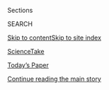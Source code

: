 <div id="app">

<div>

<div class="NYTAppHideMasthead css-zz1s19 e1suatyy0">

<div class="section css-ui9rw0 e1suatyy2">

<div class="css-11hrj97 er09x8g0">

<div class="css-6n7j50">

</div>

<span class="css-1dv1kvn">Sections</span>

<div class="css-10488qs">

<span class="css-1dv1kvn">SEARCH</span>

</div>

[Skip to content](#site-content)[Skip to site
index](#site-index)

</div>

<div id="masthead-section-label" class="css-1fnb9ct eaxe0e00">

[ScienceTake](https://www.nytimes.com/column/sciencetake)

</div>

<div class="css-10698na e1huz5gh0">

</div>

</div>

<div id="masthead-bar-one" class="section hasLinks css-15hmgas e1csuq9d3">

<div class="css-uqyvli e1csuq9d0">

</div>

<div class="css-1uqjmks e1csuq9d1">

</div>

<div class="css-9e9ivx">

[](https://myaccount.nytimes.com/auth/login?response_type=cookie&client_id=vi)

</div>

<div class="css-1bvtpon e1csuq9d2">

[Today’s Paper](https://www.nytimes.com/section/todayspaper)

</div>

</div>

</div>

</div>

<div data-aria-hidden="false">

<div id="site-content" data-role="main">

<div id="top-wrapper" class="css-15p45cc eaca97t0" type="top">

<div id="top-slug" class="css-19x0jxb eaca97t1" hidden="">

Advertisement

</div>

[Continue reading the main
story](#after-top)

<div class="ad top-wrapper" style="text-align:center;height:100%;display:block;min-height:90px">

<div id="top" class="place-ad" data-position="top" data-size-key="top">

</div>

</div>

<div id="after-top">

</div>

</div>

<div id="collection-sciencetake" class="section css-15h4p1b e9abtgs0">

<div class="css-1j21atc e1svk9qx1">

<div class="css-fmiefx e1svk9qx2">

<div class="css-1hk7r2m eu54l5x0">

<div id="sponsor-wrapper" class="css-7a1pgi eaca97t0" type="sponsor" hidden="">

<div id="sponsor-slug" class="css-1l4mleb eaca97t1" hidden="">

Supported by

</div>

[Continue reading the main
story](#after-sponsor)

<div id="sponsor" class="ad sponsor-wrapper" style="text-align:left;height:100%;display:block">

</div>

<div id="after-sponsor">

</div>

</div>

</div>

### <span class="css-hue6tr ezz4tcd1">[Science](/section/science)</span>

</div>

<div class="css-nfcc9b e1svk9qx3">

<div class="css-zpl4ow e1svk9qx7">

![avatar](https://static01.nyt.com/images/2018/02/16/multimedia/author-james-gorman/author-james-gorman-thumbLarge.jpg)

</div>

<div class="css-vl9dhg e1svk9qx5">

<div class="css-1nrhkj6 e1svk9qx6">

# ScienceTake

<div class="follow-button-placeholder" data-collection-id="">

</div>

</div>

## <span>ScienceTake combines cutting-edge research from the world of science with stunning footage of the natural world in action.</span> <span class="css-dd5dyy">More**</span>

</div>

</div>

## <span>ScienceTake combines cutting-edge research from the world of science with stunning footage of the natural world in action.</span> <span class="css-dd5dyy">More**</span>

</div>

<div class="css-1ywsdp4">

James Gorman is a science writer at large for The New York Times and the
host and writer of the regular video
series [“ScienceTake.”](https://www.nytimes.com/video/sciencetake)
He has been at the Times since 1993, as an editor on The New York Times
Magazine, deputy science editor, editor of a personal technology
section, outdoors columnist, science columnist and editor of Science
Times.

Over the course of his career at the Times and elsewhere, Mr. Gorman has
written about  everything from the invention of flea collars to the
nature of consciousness. Most recently he has covered neuroscience and
the lives of animals in and out of scientific research.

Before joining The Times, Mr. Gorman wrote books on penguins, dinosaurs,
the Southern Ocean and hypochondria. His most recent book is “How to
Build a Dinosaur,” 2009, written with the paleontologist Jack Horner.

He also writes humor, which he has contributed to The New Yorker, The
Atlantic, the New York Times Magazine and other publications.

He has taught science writing at New York University, Fordham University
and online in Stanford University’s Continuing Studies program. In the
fall of 2011, he was the McGraw Visiting Professor of Writing at
Princeton University.

Mr. Gorman graduated from Princeton in 1971 with a bachelor's degree in
English literature.

</div>

<div class="css-1rclpnj ekkqrpp0">

</div>

<div class="css-185go5a e1o5byef0">

<div class="css-15cbhtu">

  - [Latest](#stream-panel)
  - <span class="css-6n7j50">Search</span>
    <div class="control">
    <div class="label-container css-1dv1kvn">
    Search
    </div>
    <div class="css-wm4t3d">
    **<span id="clear-search-input" class="css-1dv1kvn">Clear this text
    input</span>
    </div>
    </div>
    <span class="css-1iovbfw"></span>

<div id="stream-panel" class="section css-8msx5b e1jz0cab1">

<div class="css-13mho3u">

1.  
    
    <div class="css-1cp3ece">
    
    <div class="css-1l4spti">
    
    [](/2019/03/26/science/water-droplets-dance.html)
    
    <div class="css-79elbk">
    
    ![](https://static01.nyt.com/images/2019/03/27/autossell/27a3_videorail/droplet_image_final-thumbWide.jpg?quality=75&auto=webp&disable=upscale)
    
    </div>
    
    ## This Water Drop, It’s the Greatest Dancer
    
    You've probably never seen water do this.
    
    <div class="css-1nqbnmb ea5icrr0">
    
    By <span class="css-1n7hynb">Nicholas St.
    Fleur</span>
    
    </div>
    
    </div>
    
    <div class="css-1lc2l26 e1xfvim33">
    
    </div>
    
    </div>

2.  
    
    <div class="css-1cp3ece">
    
    <div class="css-1l4spti">
    
    [](/2019/03/05/science/microwave-grapes-plasma.html)
    
    <div class="css-79elbk">
    
    ![](https://static01.nyt.com/images/2019/03/06/autossell/GrapeBeadPlasma-3/GrapeBeadPlasma-3-thumbWide.jpg?quality=75&auto=webp&disable=upscale)
    
    </div>
    
    ## When Plasma Becomes Another Fruit of the Vine
    
    A parlor trick with grapes leads to new findings about water and
    microwaves.
    
    <div class="css-1nqbnmb ea5icrr0">
    
    By <span class="css-1n7hynb">James
    Gorman</span>
    
    </div>
    
    </div>
    
    <div class="css-1lc2l26 e1xfvim33">
    
    </div>
    
    </div>

3.  
    
    <div class="css-1cp3ece">
    
    <div class="css-1l4spti">
    
    [](/2019/02/19/science/spittlebugs-bubble-home.html)
    
    <div class="css-79elbk">
    
    ![](https://static01.nyt.com/images/2019/02/19/autossell/adult-5-025/adult-5-025-thumbWide.jpg?quality=75&auto=webp&disable=upscale)
    
    </div>
    
    ## Inside the Spittlebug’s Bubble Home
    
    Those foamy eruptions on garden plants protect a slow and steady sap
    drinker that is growing into a froghopper. But it has to stick its
    hind end out to breathe.
    
    <div class="css-1nqbnmb ea5icrr0">
    
    By <span class="css-1n7hynb">James
    Gorman</span>
    
    </div>
    
    </div>
    
    <div class="css-1lc2l26 e1xfvim33">
    
    </div>
    
    </div>

4.  
    
    <div class="css-1cp3ece">
    
    <div class="css-1l4spti">
    
    [](/2019/02/05/science/hummingbirds-science-take.html)
    
    <div class="css-79elbk">
    
    ![](https://static01.nyt.com/images/2019/02/05/science/05SCI-TAKE1/05SCI-TAKE1-thumbWide.jpg?quality=75&auto=webp&disable=upscale)
    
    </div>
    
    ## The Hummingbird as Warrior: Evolution of a Fierce and Furious Beak
    
    Winsomely captured in poems and song, the birds are yielding new
    secrets about their astounding beaks and penchant for violence.
    
    <div class="css-1nqbnmb ea5icrr0">
    
    By <span class="css-1n7hynb">James
    Gorman</span>
    
    </div>
    
    </div>
    
    <div class="css-1lc2l26 e1xfvim33">
    
    </div>
    
    </div>

5.  
    
    <div class="css-1cp3ece">
    
    <div class="css-1l4spti">
    
    [](/2019/01/22/science/ants-navigate-scent.html)
    
    <div class="css-79elbk">
    
    ![](https://static01.nyt.com/images/2019/01/23/science/22SCI-TAKE/22SCI-TAKE-thumbWide.jpg?quality=75&auto=webp&disable=upscale)
    
    </div>
    
    ## How Ants Sniff Out the Right Path
    
    They may seem like automatons, but ants are surprisingly
    sophisticated in their navigational strategies.
    
    <div class="css-1nqbnmb ea5icrr0">
    
    By <span class="css-1n7hynb">James
    Gorman</span>
    
    </div>
    
    </div>
    
    <div class="css-1lc2l26 e1xfvim33">
    
    </div>
    
    </div>

6.  
    
    <div class="css-1cp3ece">
    
    <div class="css-1l4spti">
    
    [](/2019/01/08/science/volcanos-explosions-lava.html)
    
    <div class="css-79elbk">
    
    ![](https://static01.nyt.com/images/2019/01/09/science/08SCI-TAKE-promo/08SCI-TAKE-promo-thumbWide-v2.jpg?quality=75&auto=webp&disable=upscale)
    
    </div>
    
    ## Watch Scientists Brew Their Own Lava
    
    In controlled experiments, high-speed cameras caught video of
    explosions that occur when water hits hot liquid rock.
    
    <div class="css-1nqbnmb ea5icrr0">
    
    By <span class="css-1n7hynb">Nicholas St. Fleur</span>
    
    </div>
    
    <div class="css-185051n">
    
    [Leer en
    español](https://www.nytimes.com/es/2019/01/12/volcanes-explosiones-lava/ "Read in Spanish")
    
    </div>
    
    </div>
    
    <div class="css-1lc2l26 e1xfvim33">
    
    </div>
    
    </div>

7.  
    
    <div class="css-1cp3ece">
    
    <div class="css-1l4spti">
    
    [](/2018/12/11/science/geckos-running-water.html)
    
    <div class="css-79elbk">
    
    ![](https://static01.nyt.com/images/2018/12/12/autossell/Gecko/Gecko-thumbWide.jpg?quality=75&auto=webp&disable=upscale)
    
    </div>
    
    ## Geckos Can Run on Water
    
    A small lizard is among the elite group of animals that race across
    the surface of water.
    
    <div class="css-1nqbnmb ea5icrr0">
    
    By <span class="css-1n7hynb">James
    Gorman</span>
    
    </div>
    
    </div>
    
    <div class="css-1lc2l26 e1xfvim33">
    
    </div>
    
    </div>

8.  
    
    <div class="css-1cp3ece">
    
    <div class="css-1l4spti">
    
    [](/2018/11/27/science/cockroach-kick-wasp.html)
    
    <div class="css-79elbk">
    
    ![](https://static01.nyt.com/images/2018/12/04/autossell/Figure-9/Figure-9-thumbWide.jpg?quality=75&auto=webp&disable=upscale)
    
    </div>
    
    ## The Wasp Wants a Zombie. The Cockroach Says ‘No’ With a Karate Kick.
    
    Scientists documented the fancy footwork that helps some cockroaches
    fend off a wasp's paralyzing sting.
    
    <div class="css-1nqbnmb ea5icrr0">
    
    By <span class="css-1n7hynb">Nicholas St.
    Fleur</span>
    
    </div>
    
    </div>
    
    <div class="css-1lc2l26 e1xfvim33">
    
    </div>
    
    </div>

9.  
    
    <div class="css-1cp3ece">
    
    <div class="css-1l4spti">
    
    [](/2018/11/06/science/spider-vision.html)
    
    <div class="css-79elbk">
    
    ![](https://static01.nyt.com/images/2018/11/06/autossell/Spider-with-a-hat-1-of-1/Spider-with-a-hat-1-of-1--thumbWide-v3.jpg?quality=75&auto=webp&disable=upscale)
    
    </div>
    
    ## How the Jumping Spider Sees Its Prey
    
    Researchers looked deep into the eyes of a predatory spider to learn
    what it was looking at.
    
    <div class="css-1nqbnmb ea5icrr0">
    
    By <span class="css-1n7hynb">James
    Gorman</span>
    
    </div>
    
    </div>
    
    <div class="css-1lc2l26 e1xfvim33">
    
    </div>
    
    </div>

10. 
    
    <div class="css-1cp3ece">
    
    <div class="css-1l4spti">
    
    [](/2018/10/31/science/spiders-halloween.html)
    
    <div class="css-79elbk">
    
    ![](https://static01.nyt.com/images/2014/10/31/multimedia/science-take-spiders/science-take-spiders-thumbWide.jpg?quality=75&auto=webp&disable=upscale)
    
    </div>
    
    ## This Halloween, Consider the Unappreciated Beauty of Spiders
    
    Arachnids get a bad rap, particularly around Halloween, but they’re
    actually quite lovely in their own, deadly, leaping, eight-legged,
    cannibalistic way.
    
    <div class="css-1nqbnmb ea5icrr0">
    
    By <span class="css-1n7hynb">James Gorman</span>
    
    </div>
    
    </div>
    
    <div class="css-1lc2l26 e1xfvim33">
    
    </div>
    
    </div>

<div class="css-13mho3u">

<div class="css-1t62hi8">

<div class="css-1stvaey">

Show
More

<div>

<div style="border:0;clip:rect(0 0 0 0);height:1px;margin:-1px;overflow:hidden;white-space:nowrap;padding:0;width:1px;position:absolute" data-role="log" data-aria-live="assertive">

</div>

<div style="border:0;clip:rect(0 0 0 0);height:1px;margin:-1px;overflow:hidden;white-space:nowrap;padding:0;width:1px;position:absolute" data-role="log" data-aria-live="assertive">

</div>

<div style="border:0;clip:rect(0 0 0 0);height:1px;margin:-1px;overflow:hidden;white-space:nowrap;padding:0;width:1px;position:absolute" data-role="log" data-aria-live="polite">

</div>

<div style="border:0;clip:rect(0 0 0 0);height:1px;margin:-1px;overflow:hidden;white-space:nowrap;padding:0;width:1px;position:absolute" data-role="log" data-aria-live="polite">

</div>

</div>

</div>

</div>

</div>

</div>

<div class="css-g6hk37 supplemental">

<div id="mid1-wrapper" class="css-10wkyv7 eaca97t0" type="lede">

<div id="mid1-slug" class="css-1tag3rd eaca97t1">

Advertisement

</div>

[Continue reading the main
story](#after-mid1)

<div id="mid1" class="ad mid1-wrapper" style="text-align:center;height:100%;display:block;min-height:250px">

</div>

<div id="after-mid1">

</div>

</div>

<div id="mktg-wrapper" class="css-oxle51 eaca97t0" type="mktg">

<div id="mktg-slug" class="css-1tag3rd eaca97t1">

Advertisement

</div>

[Continue reading the main
story](#after-mktg)

<div id="mktg" class="ad mktg-wrapper" style="text-align:center;height:100%;display:block">

</div>

<div id="after-mktg">

</div>

</div>

</div>

</div>

</div>

</div>

</div>

</div>

## Site Index

<div>

</div>

## Site Information Navigation

  - [© <span>2020</span> <span>The New York Times
    Company</span>](https://help.nytimes.com/hc/en-us/articles/115014792127-Copyright-notice)

<!-- end list -->

  - [NYTCo](https://www.nytco.com/)
  - [Contact
    Us](https://help.nytimes.com/hc/en-us/articles/115015385887-Contact-Us)
  - [Work with us](https://www.nytco.com/careers/)
  - [Advertise](https://nytmediakit.com/)
  - [T Brand Studio](http://www.tbrandstudio.com/)
  - [Your Ad
    Choices](https://www.nytimes.com/privacy/cookie-policy#how-do-i-manage-trackers)
  - [Privacy](https://www.nytimes.com/privacy)
  - [Terms of
    Service](https://help.nytimes.com/hc/en-us/articles/115014893428-Terms-of-service)
  - [Terms of
    Sale](https://help.nytimes.com/hc/en-us/articles/115014893968-Terms-of-sale)
  - [Site
    Map](https://spiderbites.nytimes.com)
  - [Help](https://help.nytimes.com/hc/en-us)
  - [Subscriptions](https://www.nytimes.com/subscription?campaignId=37WXW)

</div>

</div>
